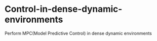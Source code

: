 # Control-in-dense-dynamic-environments
Perform MPC(Model Predictive Control) in dense dynamic environments
